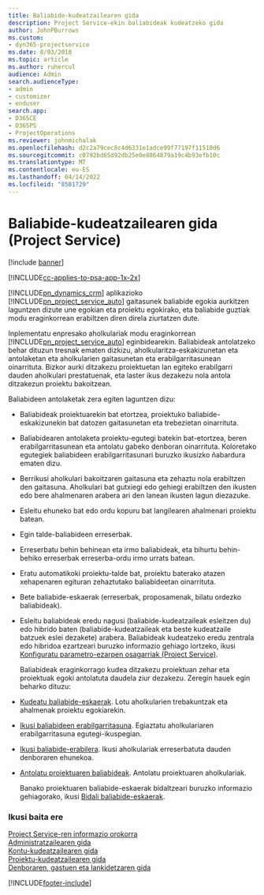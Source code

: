 ```yaml
---
title: Baliabide-kudeatzailearen gida
description: Project Service-ekin baliabideak kudeatzeko gida
author: JohnPBurrows
ms.custom:
- dyn365-projectservice
ms.date: 8/03/2018
ms.topic: article
ms.author: ruhercul
audience: Admin
search.audienceType:
- admin
- customizer
- enduser
search.app:
- D365CE
- D365PS
- ProjectOperations
ms.reviewer: johnmichalak
ms.openlocfilehash: d2c2a79cec8c4d6331e1adce99f77197f11510d6
ms.sourcegitcommit: c0792bd65d92db25e0e8864879a19c4b93efb10c
ms.translationtype: MT
ms.contentlocale: eu-ES
ms.lasthandoff: 04/14/2022
ms.locfileid: "8581729"
---
```

# <a name="resource-manager-guide-project-service"></a>Baliabide-kudeatzailearen gida (Project Service)

[!include [banner](../includes/psa-now-project-operations.md)]

[!INCLUDE[cc-applies-to-psa-app-1x-2x](../includes/cc-applies-to-psa-app-1x-2x.md)]

[!INCLUDE[pn_dynamics_crm](../includes/pn-dynamics-crm.md)] aplikazioko [!INCLUDE[pn_project_service_auto](../includes/pn-project-service-auto.md)] gaitasunek baliabide egokia aurkitzen laguntzen dizute une egokian eta proiektu egokirako, eta baliabide guztiak modu eraginkorrean erabiltzen diren direla ziurtatzen dute.  
  
 Inplementatu enpresako aholkulariak modu eraginkorrean [!INCLUDE[pn_project_service_auto](../includes/pn-project-service-auto.md)] eginbidearekin. Baliabideak antolatzeko behar dituzun tresnak ematen dizkizu, aholkularitza-eskakizunetan eta antolaketan eta aholkularien gaitasunetan eta erabilgarritasunean oinarrituta. Bizkor aurki ditzakezu proiektuetan lan egiteko erabilgarri dauden aholkulari prestatuenak, eta laster ikus dezakezu nola antola ditzakezun proiektu bakoitzean.  
  
 Baliabideen antolaketak zera egiten laguntzen dizu:  
  
- Baliabideak proiektuarekin bat etortzea, proiektuko baliabide-eskakizunekin bat datozen gaitasunetan eta trebezietan oinarrituta.  
  
- Baliabidearen antolaketa proiektu-egutegi batekin bat-etortzea, beren erabilgarritasunean eta antolatu gabeko denboran oinarrituta. Koloretako egutegiek baliabideen erabilgarritasunari buruzko ikusizko ñabardura ematen dizu.  
  
- Berrikusi aholkulari bakoitzaren gaitasuna eta zehaztu nola erabiltzen den gaitasuna. Aholkulari bat gutxiegi edo gehiegi erabiltzen den ikusten edo bere ahalmenaren arabera ari den lanean ikusten lagun diezazuke.  
  
- Esleitu ehuneko bat edo ordu kopuru bat langilearen ahalmenari proiektu batean.  
  
- Egin talde-baliabideen erreserbak.  
  
- Erreserbatu behin behinean eta irmo baliabideak, eta bihurtu behin-behiko erreserbak erreserba-ordu irmo urrats batean.  
  
- Eratu automatikoki proiektu-talde bat, proiektu baterako atazen xehapenaren egituran zehaztutako baliabideetan oinarrituta.  
  
- Bete baliabide-eskaerak (erreserbak, proposamenak, bilatu ordezko baliabideak).  
  
- Esleitu baliabideak eredu nagusi (baliabide-kudeatzaileak esleitzen du) edo hibrido baten (baliabide-kudeatzaileak eta beste kudeatzaile batzuek eslei dezakete) arabera. Baliabideak kudeatzeko eredu zentrala edo hibridoa ezartzeari buruzko informazio gehiago lortzeko, ikusi [Konfiguratu parametro-ezarpen osagarriak (Project Service)](../psa/configure-additional-parameters-settings.md).  
  
  Baliabideak eraginkorrago kudea ditzakezu proiektuan zehar eta proiektuak egoki antolatuta daudela ziur dezakezu. Zeregin hauek egin beharko dituzu:  
  
- [Kudeatu baliabide-eskaerak](../psa/manage-resource-requests.md). Lotu aholkularien trebakuntzak eta ahalmenak proiektu egokiarekin.  
  
- [Ikusi baliabideen erabilgarritasuna](../psa/view-resource-availability.md). Egiaztatu aholkulariaren erabilgarritasuna egutegi-ikuspegian.  
  
- [Ikusi baliabide-erabilera](../psa/view-resource-utilization.md). Ikusi aholkulariak erreserbatuta dauden denboraren ehunekoa.  
  
- [Antolatu proiektuaren baliabideak](../psa/schedule-resources-project.md). Antolatu proiektuaren aholkulariak.  
  
  Banako proiektuaren baliabide-eskaerak bidaltzeari buruzko informazio gehiagorako, ikusi [Bidali baliabide-eskaerak](../psa/submit-resource-requests.md).  
  
### <a name="see-also"></a>Ikusi baita ere  
 [Project Service-ren informazio orokorra](../psa/overview.md)   
 [Administratzailearen gida](../psa/admin-guide.md)   
 [Kontu-kudeatzailearen gida](../psa/account-manager-guide.md)   
 [Proiektu-kudeatzailearen gida](../psa/project-manager-guide.md)   
 [Denboraren, gastuen eta lankidetzaren gida](../psa/time-expense-collaboration-guide.md)


[!INCLUDE[footer-include](../includes/footer-banner.md)]

